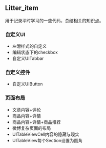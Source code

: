 ## Litter_item

用于记录平时学习的一些代码，总结相关的知识点。

### 自定义UI

- 左滑样式的自定义
- 编辑状态下的checkbox
- 自定义UITabbar

### 自定义控件

- 自定义UIButton

### 页面布局

- 文章内容+评论
- 商品内容+详情
- 商品内容+详情+商品推荐
- 微博复杂页面的布局
- UITableViewCell内容的隐藏与现实
- UITableView每个Section设置为圆角
